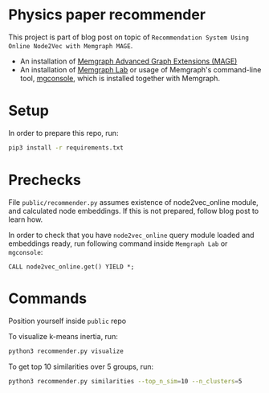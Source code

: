 # Physics paper recommender

This project is part of blog post on topic of `Recommendation System Using 
Online Node2Vec with Memgraph MAGE`. 

- An installation of [Memgraph Advanced Graph Extensions (MAGE)](https://memgraph.com/mage)
- An installation of [Memgraph Lab](https://memgraph.com/product/lab)  or 
usage of Memgraph's command-line tool, [mgconsole](https://docs.memgraph.com/memgraph/connect-to-memgraph/methods/mgconsole/), which is installed together with Memgraph.

# Setup
In order to prepare this repo, run:

```bash
pip3 install -r requirements.txt
```

# Prechecks
File `public/recommender.py` assumes existence of node2vec_online module, and calculated node embeddings.
If this is not prepared, follow blog post to learn how.

In order to check that you have `node2vec_online` query module loaded and embeddings ready, run
following command inside `Memgraph Lab` or `mgconsole`:
```cypher
CALL node2vec_online.get() YIELD *;
```

# Commands

Position yourself inside `public` repo

To visualize k-means inertia, run:
```bash
python3 recommender.py visualize
```

To get top 10 similarities over 5 groups, run:
```bash
python3 recommender.py similarities --top_n_sim=10 --n_clusters=5
```
